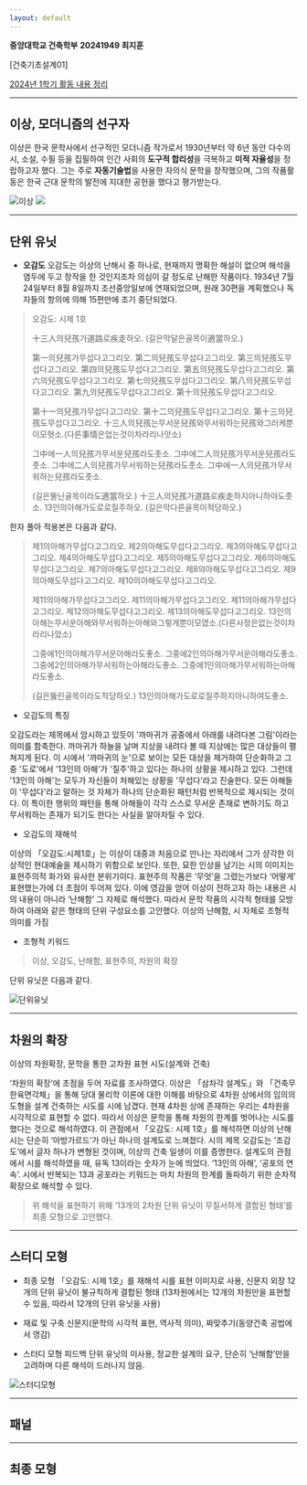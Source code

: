 ```yaml
---
layout: default
---
```


**중앙대학교 건축학부**
**20241949 최지훈**

[건축기초설계01]  

[2024년 1학기 활동 내용 정리](./another-page.html)


* * *

## 이상, 모더니즘의 선구자

 이상은 한국 문학사에서 선구적인 모더니즘 작가로서 1930년부터 약 6년 동안 다수의 시, 소설, 수필 등을 집필하여 인간 사회의 **도구적 합리성**을 극복하고 **미적 자율성**을 정랍하고자 했다. 그는 주로 **자동기술법**을 사용한 자의식 문학을 창작했으며, 그의 작품활동은 한국 근대 문학의 발전에 지대한 공헌을 했다고 평가받는다.

![이상](https://github.com/sssb1402/architect/blob/master/assets/images/sang.png)
<img src = "./assets/images/sang.png">

* * *

## 단위 유닛

* **오감도**
 오감도는 이상의 난해시 중 하나로, 현재까지 명확한 해설이 없으며 해석을 염두에 두고 창작을 한 것인지조차 의심이 갈 정도로 난해한 작품이다. 1934년 7월 24일부터 8월 8일까지 조선중앙일보에 연재되었으며, 원래 30편을 계획했으나 독자들의 항의에 의해 15편만에 조기 중단되었다. 
 
> 오감도: 시제 1호
> 
> 十三人의兒孩가道路로疾走하오.
> (길은막달은골목이適當하오.)
> 
> 第一의兒孩가무섭다고그리오.
> 第二의兒孩도무섭다고그리오.
> 第三의兒孩도무섭다고그리오.
> 第四의兒孩도무섭다고그리오.
> 第五의兒孩도무섭다고그리오.
> 第六의兒孩도무섭다고그리오.
> 第七의兒孩도무섭다고그리오.
> 第八의兒孩도무섭다고그리오.
> 第九의兒孩도무섭다고그리오.
> 第十의兒孩도무섭다고그리오.
> 
> 第十一의兒孩가무섭다고그리오.
> 第十二의兒孩도무섭다고그리오.
> 第十三의兒孩도무섭다고그리오.
> 十三人의兒孩는무서운兒孩와무서워하는兒孩와그러케뿐이모혓소.(다른事情은업는것이차라리나앗소)
> 
> 그中에一人의兒孩가무서운兒孩라도좃소.
> 그中에二人의兒孩가무서운兒孩라도좃소.
> 그中에二人의兒孩가무서워하는兒孩라도좃소.
> 그中에一人의兒孩가무서워하는兒孩라도좃소.
> 
> (길은뚤닌골목이라도適當하오.)
> 十三人의兒孩가道路로疾走하지아니하야도좃소.
> 13인의아해가도로로질주하오.
> (길은막다른골목이적당하오.)

한자 풀아 적용본은 다음과 같다.

> 제1의아해가무섭다고그리오.
> 제2의아해도무섭다고그리오.
> 제3의아해도무섭다고그리오.
> 제4의아해도무섭다고그리오.
> 제5의아해도무섭다고그리오.
> 제6의아해도무섭다고그리오.
> 제7의아해도무섭다고그리오.
> 제8의아해도무섭다고그리오.
> 제9의아해도무섭다고그리오.
> 제10의아해도무섭다고그리오.
> 
> 제11의아해가무섭다고그리오.
> 제11의아해가무섭다고그리오.
> 제11의아해가무섭다고그리오.
> 제12의아해도무섭다고그리오.
> 제13의아해도무섭다고그리오.
> 13인의아해는무서운아해와무서워하는아해와그렇게뿐이모였소.(다른사정은없는것이차라리나았소)
> 
> 그중에1인의아해가무서운아해라도좋소.
> 그중에2인의아해가무서운아해라도좋소.
> 그중에2인의아해가무서워하는아해라도좋소.
> 그중에1인의아해가무서워하는아해라도좋소.
> 
> (길은뚫린골목이라도적당하오.)
> 13인의아해가도로로질주하지아니하여도좋소.

* 오감도의 특징

 오감도라는 제목에서 암시하고 있듯이 '까마귀가 공중에서 아래를 내려다본 그림'이라는 의미를 함축한다. 까마귀가 하늘을 날며 지상을 내려다 볼 때 지상에는 많은 대상들이 펼쳐지게 된다. 이 시에서 '까마귀의 눈'으로 보이는 모든 대상을 제거하여 단순화하고 그 중 '도로'에서 '13인의 아해'가 '질주'하고 있다는 하나의 상황을 제시하고 있다. 그런데 '13인의 아해'는 모두가 자신들이 처해있는 상황을 '무섭다'라고 진술한다. 모든 아해들이 '무섭다'라고 말하는 것 자체가 하나의 단순화된 패턴처럼 반복적으로 제시되는 것이다. 이 특이한 행위의 패턴을 통해 아해들이 각각 스스로 무서운 존재로 변하기도 하고 무서워하는 존재가 되기도 한다는 사실을 알아차릴 수 있다.

* 오감도의 재해석

이상의 「오감도:시제1호」는 이상이 대중과 처음으로 만나는 자리에서 그가 샹각한 이상적인 현대예술을 제시하기 위함으로 보인다. 또한, 묘한 인상을 남기는 시의 이미지는 표현주의적 화가와 유사한 분위기이다. 
 표현주의 작품은 ‘무엇’을 그렸는가보다 ‘어떻게’ 표현했는가에 더 초점이 두어져 있다. 이에 영감을 얻어 이상이 전하고자 하는 내용은 시의 내용이 아니라 ‘난해함’ 그 자체로 해석했다. 따라서 문학 작품의 시각적 형태를 모방하여 아래와 같은 형태의 단위 구성요소를 고안했다.
 이상의 난해함, 시 자체로 조형적 의미를 가짐
 
* 조형적 키워드

> 이상, 오감도, 난해함, 표현주의, 차원의 확장

단위 유닛은 다음과 같다.

![단위유닛](https://github.com/sssb1402/architect/blob/master/assets/images/%EB%8B%A8%EC%9C%84%20%EC%9C%A0%EB%8B%9B.png)

* * *

## 차원의 확장

이상의 차원확장, 문학을 통한 고차원 표현 시도(설계와 건축)

‘차원의 확장’에 초점을 두어 자료를 조사하였다. 이상은 「삼차각 설계도」와 「건축무한육면각체」을 통해 당대 물리학 이론에 대한 이해를 바탕으로 4차원 상에서의 임의의 도형을 설계 건축하는 시도를 시에 남겼다. 현재 4차원 상에 존재하는 우리는 4차원을 시각적으로 표현할 수 없다. 따라서 이상은 문학을 통해 차원의 한계를 벗어나는 시도를 했다는 것으로 해석하였다.
 이 관점에서 「오감도: 시제 1호」를 해석하면 이상의 난해시는 단순히 ‘아방가르드’가 아닌 하나의 설계도로 느껴졌다. 시의 제목 오감도는 ‘조감도’에서 글자 하나가 변형된 것이며, 이상의 건축 일생이 이를 증명한다. 설계도의 관점에서 시를 해석하였을 때, 유독 13이라는 숫자가 눈에 띄었다. ‘13인의 아해’, ‘공포의 연속’. 시에서 반복되는 13과 공포라는 키워드는 마치 차원의 한계를 돌파하기 위한 순차적 확장으로 해석할 수 있다.

> 위 해석을 표현하기 위해 ‘13개의 2차원 단위 유닛이 무질서하게 결합된 형태’를 최종 모형으로 고안했다.

* * *

## 스터디 모형

* 최종 모형
「오감도: 시제 1호」를 재해석
시를 표현 이미지로 사용, 신문지 외장
12개의 단위 유닛이 불규칙하게 결합된 형태
(13차원에서는 12개의 차원만을 표현할 수 있음, 따라서 12개의 단위 유닛을 사용)

* 재료 및 구축
  신문지(문학의 시각적 표현, 역사적 의미), 짜맞추기(동양건축 공법에서 영감)

* 스터디 모형 피드백
단위 유닛의 미사용, 정교한 설계의 요구, 단순히 ‘난해함’만을 고려하며 다른 해석이 드러나지 않음.

![스터디모형](https://github.com/sssb1402/architect/blob/master/assets/images/%EC%8A%A4%ED%84%B0%EB%94%94%EB%AA%A8%ED%98%95.png)

* * *

## 패널 

* * *

## 최종 모형


